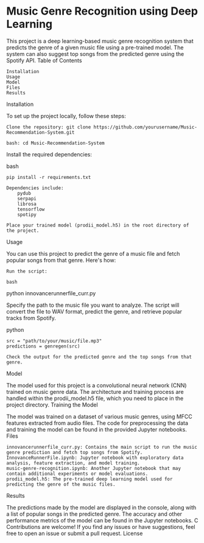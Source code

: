 <h1>Music Genre Recognition using Deep Learning</h1>

This project is a deep learning-based music genre recognition system that predicts the genre of a given music file using a pre-trained model. The system can also suggest top songs from the predicted genre using the Spotify API.
Table of Contents

    Installation
    Usage
    Model
    Files
    Results

Installation

To set up the project locally, follow these steps:

    Clone the repository: git clone https://github.com/yourusername/Music-Recommendation-System.git

    bash: cd Music-Recommendation-System




Install the required dependencies:

bash

    pip install -r requirements.txt

    Dependencies include:
        pydub
        serpapi
        librosa
        tensorflow
        spotipy

    Place your trained model (prodii_model.h5) in the root directory of the project.

Usage

You can use this project to predict the genre of a music file and fetch popular songs from that genre. Here's how:

    Run the script:

    bash

python innovancerunnerfile_curr.py

Specify the path to the music file you want to analyze. The script will convert the file to WAV format, predict the genre, and retrieve popular tracks from Spotify.

python

    src = "path/to/your/music/file.mp3"
    predictions = genregen(src)

    Check the output for the predicted genre and the top songs from that genre.

Model

The model used for this project is a convolutional neural network (CNN) trained on music genre data. The architecture and training process are handled within the prodii_model.h5 file, which you need to place in the project directory.
Training the Model

The model was trained on a dataset of various music genres, using MFCC features extracted from audio files. The code for preprocessing the data and training the model can be found in the provided Jupyter notebooks.
Files

    innovancerunnerfile_curr.py: Contains the main script to run the music genre prediction and fetch top songs from Spotify.
    InnovanceRunnerFile.ipynb: Jupyter notebook with exploratory data analysis, feature extraction, and model training.
    music-genre-recognition.ipynb: Another Jupyter notebook that may contain additional experiments or model evaluations.
    prodii_model.h5: The pre-trained deep learning model used for predicting the genre of the music files.

Results

The predictions made by the model are displayed in the console, along with a list of popular songs in the predicted genre. The accuracy and other performance metrics of the model can be found in the Jupyter notebooks.
C
Contributions are welcome! If you find any issues or have suggestions, feel free to open an issue or submit a pull request.
License

